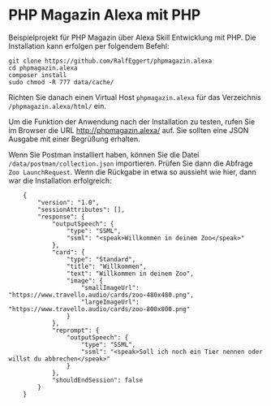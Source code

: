 # PHP Magazin Alexa mit PHP

Beispielprojekt für PHP Magazin über Alexa Skill Entwicklung mit PHP. Die Installation kann 
erfolgen per folgendem Befehl:

```
git clone https://github.com/RalfEggert/phpmagazin.alexa
cd phpmagazin.alexa
composer install
sudo chmod -R 777 data/cache/
```

Richten Sie danach einen Virtual Host `phpmagazin.alexa` für das Verzeichnis 
`/phpmagazin.alexa/html/` ein. 

Um die Funktion der Anwendung nach der Installation zu testen, rufen Sie im Browser die URL
http://phpmagazin.alexa/ auf. Sie sollten eine JSON Ausgabe mit einer Begrüßung erhalten.

Wenn Sie Postman installiert haben, können Sie die Datei `/data/postman/collection.json` 
importieren. Prüfen Sie dann die Abfrage `Zoo LaunchRequest`. Wenn die Rückgabe in etwa so
aussieht wie hier, dann war die Installation erfolgreich:

```
    {
        "version": "1.0",
        "sessionAttributes": [],
        "response": {
            "outputSpeech": {
                "type": "SSML",
                "ssml": "<speak>Willkommen in deinem Zoo</speak>"
            },
            "card": {
                "type": "Standard",
                "title": "Willkommen",
                "text": "Willkommen in deinem Zoo",
                "image": {
                    "smallImageUrl": "https://www.travello.audio/cards/zoo-480x480.png",
                    "largeImageUrl": "https://www.travello.audio/cards/zoo-800x800.png"
                }
            },
            "reprompt": {
                "outputSpeech": {
                    "type": "SSML",
                    "ssml": "<speak>Soll ich noch ein Tier nennen oder willst du abbrechen</speak>"
                }
            },
            "shouldEndSession": false
        }
    }
```
